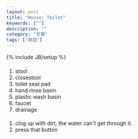 ```yaml
---
layout: post
title: "House: Toilet"
keywords: [""]
description: ""
category: "言葉"
tags: ["英語"]
---
```

{% include JB/setup %}


####
1. stool
2. closestool
3. toilet seat pad
4. hand rinse basin
5. plastic wash basin
6. faucet
7. drainage



####
1. clog up with dirt, the water can't get through it.
2. press that button


